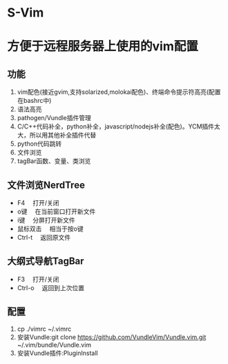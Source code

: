 # S-Vim
# 方便于远程服务器上使用的vim配置

## 功能

1. vim配色(接近gvim,支持solarized,molokai配色)、终端命令提示符高亮(配置在bashrc中)
2. 语法高亮
3. pathogen/Vundle插件管理
4. C/C++代码补全，python补全，javascript/nodejs补全(配色)。YCM插件太大，所以用其他补全插件代替
5. python代码跳转
6. 文件浏览
7. tagBar函数、变量、类浏览

## 文件浏览NerdTree
- F4 &emsp;打开/关闭
- o键 &emsp;在当前窗口打开新文件
- i键 &emsp;分屏打开新文件
- 鼠标双击 &emsp;相当于按o键
- Ctrl-t &emsp;返回原文件

## 大纲式导航TagBar
- F3 &emsp;打开/关闭
- Ctrl-o &emsp;返回到上次位置

## 配置
1. cp ./vimrc ~/.vimrc
2. 安装Vundle:git clone https://github.com/VundleVim/Vundle.vim.git ~/.vim/bundle/Vundle.vim
3. 安装Vundle插件:PluginInstall
